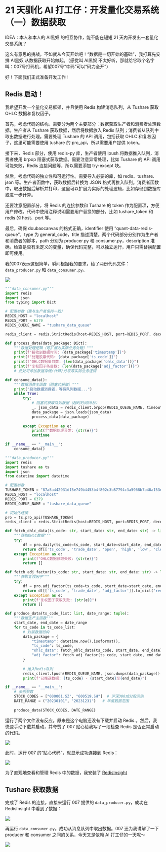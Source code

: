 # 21 天驯化 AI 打工仔：开发量化交易系统（一）数据获取

IDEA：本人和本人的 AI黑奴 的相互协作，能不能在短短 21 天内开发出一套量化交易系统？

这么有意思的挑战，不如就从今天开始吧！“数据是一切开始的基础”，我打算先安排 AI黑奴 从数据获取开始做起。（感觉叫 AI黑奴 不太好听，那就给它取个名字叫：007号打码机，希望007号“牛码”可以“码力全开”）

好！下面我们正式准备开发工作！

## Redis 启动！

我希望开发一个量化交易框架，并且使用 Redis 构建消息队列，从 Tushare 获取 OHLC 数据和复权因子。

首先，考虑代码的结构。需要分为两个主要部分：数据获取生产者和消费者处理数据。生产者从 Tushare 获取数据，然后将数据放入 Redis 队列；消费者从队列中取出数据进行处理。需要处理 Tushare 的 API 调用，包括获取 OHLC 和复权因子，这里可能需要使用 tushare 的 pro_api，所以需要用户提供 token。

接下来，Redis 部分，使用 redis-py 库，生产者使用 lpush 将数据推入队列，消费者使用 brpop 阻塞式获取数据。需要注意异常处理，比如 Tushare 的 API 调用可能失败，Redis 连接问题等，所以需要添加 try-except 块。

然后，考虑代码的独立性和可运行性。需要导入必要的库，如 redis、tushare、json 等。生产者函数中，获取数据后转换为 JSON 格式再推入队列。消费者函数中，取出数据后解析并打印，这里可以扩展为实际的处理逻辑，比如存储到数据库或进一步计算。

还要注意配置部分，将 Redis 的连接参数和 Tushare 的 token 作为配置项，方便用户修改。代码中使用注释说明需要用户替换的部分，比如 tushare_token 和 redis 的 host、port 等。

最后，确保 doubaocanvas 的格式正确，identifier 使用 “quant-data-redis-queue”，type 为 general_code，title 描述清楚。两个代码部分分别作为生产者和消费者的脚本，path 分别为 producer.py 和 consumer.py，description 准确。检查是否有未定义的变量，确保代码完整，可以独立运行，用户只需替换配置即可使用。

我的007表示这很简单，瞬间根据我的要求，给了两份代码文件：`data_producer.py` 和 `data_consumer.py`。

![](https://images.jieyu.ai/images/2025/04/1_回答1.png)

```python
"""data_consumer.py"""
import redis
import json
from typing import Dict

# 配置参数（需与生产者保持一致）
REDIS_HOST = "localhost"
REDIS_PORT = 6379
REDIS_QUEUE_NAME = "tushare_data_queue"

redis_client = redis.StrictRedis(host=REDIS_HOST, port=REDIS_PORT, decode_responses=True)

def process_data(data_package: Dict):
    """数据处理逻辑（可扩展为实际业务处理）"""
    print(f"接收到数据时间: {data_package['timestamp']}")
    print(f"处理股票代码: {data_package['ts_code']}")
    print(f"OHLC数据条目数: {len(data_package['ohlc_data'])}")
    print(f"复权因子条目数: {len(data_package['adj_factor'])}")
    # 此处可添加数据存储/计算/分发等实际业务逻辑

def consume_data():
    """数据消费主函数（阻塞式获取）"""
    print("启动数据消费者，等待队列数据...")
    while True:
        try:
            # 阻塞式获取队列数据（超时时间30秒）
            _, json_data = redis_client.brpop(REDIS_QUEUE_NAME, timeout=30)
            data_package = json.loads(json_data)
            process_data(data_package)
            
        except Exception as e:
            print(f"数据处理异常: {str(e)}")
            continue

if __name__ == "__main__":
    consume_data()
```


```python
"""data_producer.py"""
import redis
import tushare as ts
import json
from datetime import datetime

# 配置参数
TUSHARE_TOKEN = "87a5a442931d15e749b4453b4f802c3b87794c3a5968b7b40a153edd"  # 替换为你的Tushare token
REDIS_HOST = "localhost"
REDIS_PORT = 6379
REDIS_QUEUE_NAME = "tushare_data_queue"

# 初始化连接
pro = ts.pro_api(TUSHARE_TOKEN)
redis_client = redis.StrictRedis(host=REDIS_HOST, port=REDIS_PORT, decode_responses=True)

def fetch_ohlc_data(ts_code: str, start_date: str, end_date: str) -> list:
    """获取OHLC数据"""
    try:
        df = pro.daily(ts_code=ts_code, start_date=start_date, end_date=end_date)
        return df[['ts_code', 'trade_date', 'open', 'high', 'low', 'close', 'vol']].to_dict('records')
    except Exception as e:
        print(f"OHLC数据获取失败: {str(e)}")
        return []

def fetch_adj_factor(ts_code: str, start_date: str, end_date: str) -> list:
    """获取复权因子"""
    try:
        df = pro.adj_factor(ts_code=ts_code, start_date=start_date, end_date=end_date)
        return df[['ts_code', 'trade_date', 'adj_factor']].to_dict('records')
    except Exception as e:
        print(f"复权因子获取失败: {str(e)}")
        return []

def produce_data(ts_code_list: list, date_range: tuple):
    """数据生产主函数"""
    start_date, end_date = date_range
    for ts_code in ts_code_list:
        # 封装数据结构
        data_package = {
            "timestamp": datetime.now().isoformat(),
            "ts_code": ts_code,
            "ohlc_data": fetch_ohlc_data(ts_code, start_date, end_date),
            "adj_factor": fetch_adj_factor(ts_code, start_date, end_date)
        }
        
        # 推入Redis队列
        redis_client.lpush(REDIS_QUEUE_NAME, json.dumps(data_package))
        print(f"已推送数据: {ts_code} - {start_date}至{end_date}")

if __name__ == "__main__":
    # 示例参数
    STOCK_CODES = ["000001.SZ", "600519.SH"]  # 沪深300成分股示例
    DATE_RANGE = ("20230101", "20231231")   # 年度数据范围
    
    produce_data(STOCK_CODES, DATE_RANGE)
```



运行了两个文件没有反应，原来是这个电脑还没有下载并启动 Redis 。然后，我快速手动下载并启动，并夸赞了 007 贴心给我写了一段检查 Redis 是否正常启动的代码。

<!--
!!! note
    **mac 安装并启动 Redis**
    - mac 安装 Redis ，国内 npm 会快一些：
    `/bin/zsh -c "$(curl -fsSL https://gitee.com/cunkai/HomebrewCN/raw/master/Homebrew.sh)"`
    - 使用 Homebrew 安装命令：
    `brew install redis`
    - 启动 redis 服务：
    `brew services start redis`
    `redis-server`
-->

![](https://images.jieyu.ai/images/2025/04/1_01.png)

此时，运行 007 的“贴心代码”，就显示成功连接到 Redis：

![](https://images.jieyu.ai/images/2025/04/1_02.png)

为了直观地查看和管理 Redis 中的数据，我安装了 [RedisInsight](https://redis.io/insight/)

## Tushare 获取数据

完成了 Redis 的连接，直接来运行 007 提供的 `data_producer.py`，成功在 RedisInsight 中看到了数据：

![](https://images.jieyu.ai/images/2025/04/1_03.png)

再运行 `data_consumer.py`，成功从消息队列中取出数据。007 还为我讲解了一下 producer 和 consumer 之间的关系，今天又是依赖 AI 打工仔的一天呢～

<!--
!!! note
    **生产者（producer）和消费者（consumer）之间的关系**
    - 生产者（producer）：负责从数据源（这里是 Tushare）获取数据，对数据进行必要的处理和封装，然后将数据推送到 Redis 消息队列中。在这个过程中，生产者不关心谁会使用这些数据，它只需要将数据放入队列即可。
    - 消费者（consumer）：从 Redis 消息队列中取出数据，对数据进行处理。消费者可以有多个，它们可以并行地从队列中获取数据，提高数据处理的效率。消费者不关心数据是从哪里来的，只需要从队列中获取数据并进行处理。
    - 解耦：生产者和消费者通过 Redis 消息队列进行通信，它们之间是松耦合的关系。这意味着生产者和消费者可以独立开发、部署和扩展，互不影响。例如，如果需要增加一个新的数据源，只需要修改生产者代码；如果需要增加数据处理的逻辑，只需要修改消费者代码。
    - 异步处理：生产者和消费者的操作是异步的。生产者将数据放入队列后，不需要等待消费者处理完数据就可以继续获取和推送新的数据。消费者可以根据自己的处理能力从队列中获取数据，避免了生产者和消费者之间的同步等待，提高了系统的整体性能。
    - 数据缓冲：Redis 消息队列起到了数据缓冲的作用。当生产者产生数据的速度大于消费者处理数据的速度时，队列可以暂时存储数据，避免数据丢失。当消费者处理数据的速度大于生产者产生数据的速度时，队列可以提供数据，保证消费者不会因为没有数据而闲置。
-->

![](https://images.jieyu.ai/images/2025/04/1_05.png)





